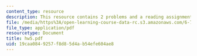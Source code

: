 ```yaml
---
content_type: resource
description: This resource contains 2 problems and a reading assignment.
file: /media/https%3A/open-learning-course-data-rc.s3.amazonaws.com/6-776-high-speed-communication-circuits-spring-2005/19caa0849257f8d85d4ab54efe604ae8_hw5.pdf
file_type: application/pdf
resourcetype: Document
title: hw5.pdf
uid: 19caa084-9257-f8d8-5d4a-b54efe604ae8
---
```

